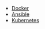* [Docker](docker/index.md)  
* [Ansible](ansible/ansible.md)  
* [Kubernetes](kubernetes/k8s.md)  
